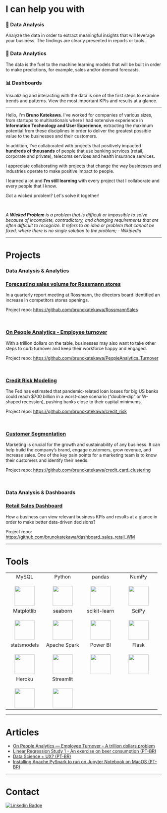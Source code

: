 # I can help you with

### :mag_right: Data Analysis

Analyze the data in order to extract meaningful insights that will leverage your business. The findings are clearly presented in reports or tools.

### :crystal_ball: Data Analytics

The data is the fuel to the machine learning models that will be built in order to make predictions, for example, sales and/or demand forecasts.

### :bar_chart: Dashboards

Visualizing and interacting with the data is one of the first steps to examine trends and patterns. View the most important KPIs and results at a glance.

---

Hello, I'm **Bruno Katekawa**. I've worked for companies of various sizes, from startups to multinationals where I had extensive experience in **Information Technology and User Experience**, extracting the maximum potential from these disciplines in order to deliver the greatest possible value to the businesses and their customers.

In addition, I’ve collaborated with projects that positively impacted **hundreds of thousands** of people that use banking services (retail, corporate and private), telecoms services and health insurance services.

I appreciate collaborating with projects that change the way businesses and industries operate to make positive impact to people.

I learned a lot and **I’m still learning** with every project that I collaborate and every people that I know.

Got a wicked problem? Let's solve it together!

<br>

_A **Wicked Problem** is a problem that is difficult or impossible to solve because of incomplete, contradictory, and changing requirements that are often difficult to recognize. It refers to an idea or problem that cannot be fixed, where there is no single solution to the problem; - Wikipedia_

---

# Projects

### Data Analysis & Analytics

### [Forecasting sales volume for Rossmann stores](https://github.com/brunokatekawa/RossmannSales)

In a quarterly report meeting at Rossmann, the directors board identified an increase in competitors stores openings.

Project repo: https://github.com/brunokatekawa/RossmannSales

<br>

### [On People Analytics - Employee turnover](https://github.com/brunokatekawa/PeopleAnalytics_Turnover)

With a trillion dollars on the table, businesses may also want to take other steps to curb turnover and keep their workforce happy and engaged.

Project repo: https://github.com/brunokatekawa/PeopleAnalytics_Turnover

<br>

### [Credit Risk Modeling](https://github.com/brunokatekawa/credit_risk)

The Fed has estimated that pandemic-related loan losses for big US banks could reach \$700 billion in a worst-case scenario (“double-dip” or W-shaped recession), pushing banks close to their capital minimums.

Project repo: https://github.com/brunokatekawa/credit_risk

<br>

### [Customer Segmentation](https://github.com/brunokatekawa/credit_card_clustering)

Marketing is crucial for the growth and sustainability of any business. It can help build the company’s brand, engage customers, grow revenue, and increase sales. One of the key pain points for a marketing team is to know their customers and identify their needs.

Project repo: https://github.com/brunokatekawa/credit_card_clustering

<br>

### Data Analysis & Dashboards

### [Retail Sales Dashboard](https://github.com/brunokatekawa/dashboard_sales_retail_WM)

How a business can view relevant business KPIs and results at a glance in order to make better data-driven decisions?

Project repo: https://github.com/brunokatekawa/dashboard_sales_retail_WM

---

# Tools

<table>
  <tbody>
    <tr valign="top">
      <td width="25%" align="center">
        <span>MySQL</span><br><br>
        <img height="64px" src="https://cdn.svgporn.com/logos/mysql.svg">
      </td>
      <td width="25%" align="center">
        <span>Python</span><br><br>
        <img height="64px" src="https://cdn.svgporn.com/logos/python.svg">
      </td>
      <td width="25%" align="center">
        <span>pandas</span><br><br>
        <img height="64px" src="https://pandas.pydata.org/static/img/pandas.svg">
      </td>
      <td width="25%" align="center">
        <span>NumPy</span><br><br>
        <img height="64px" src="https://numpy.org/images/logos/numpy.svg">
      </td>
    </tr>
    <tr valign="top">
      <td width="25%" align="center">
        <span>Matplotlib</span><br><br>
        <img height="64px" src="https://matplotlib.org/_images/sphx_glr_logos2_001.png">
      </td>
      <td width="25%" align="center">
        <span>seaborn</span><br><br>
        <img height="64px" src="https://seaborn.pydata.org/_images/introduction_29_0.png">
      </td>
      <td width="25%" align="center">
        <span>scikit-learn</span><br><br>
        <img height="64px" src="https://scikit-learn.org/stable/_images/scikit-learn-logo-notext.png">
      </td>
      <td width="25%" align="center">
        <span>SciPy</span><br><br>
        <img height="64px" src="https://bids.berkeley.edu/sites/default/files/styles/450x254/public/projects/scipy_logo_450x254.png?itok=kcdZBxrP">
      </td>
    <tr valign="top">
      <td width="25%" align="center">
        <span>statsmodels</span><br><br>
        <img height="64px" src="https://www.statsmodels.org/stable/_images/statsmodels-logo-v2.svg">
      </td>
      <td width="25%" align="center">
        <span>Apache Spark</span><br><br>
        <img height="64px" src="https://spark.apache.org/images/spark-logo-trademark.png">
      </td>
      <td width="25%" align="center">
        <span>Power BI</span><br><br>
        <img height="64px" src="https://uploaddeimagens.com.br/images/002/851/738/full/powerbi_logo.png?1598489763">
      </td>
      <td width="25%" align="center">
        <span>Flask</span><br><br>
        <img height="64px" src="https://flask.palletsprojects.com/en/1.1.x/_images/flask-logo.png">
      </td>
    </tr>
    <tr valign="top">
      <td width="25%" align="center">
        <span>Heroku</span><br><br>
        <img height="64px" src="https://blog.4linux.com.br/wp-content/uploads/2018/01/Heroku.png">
      </td>
      <td width="25%" align="center">
        <span>Streamlit</span><br><br>
        <img height="64px" src="https://assets.website-files.com/5dc3b47ddc6c0c2a1af74ad0/5e18182ad27bcfbb9dff263a_RGB_Logo_Horizontal_Color_Light_Bg-p-1080.png">
      </td>
    </tr>
  </tbody>
</table>

---

# Articles

- [On People Analytics — Employee Turnover - A trillion dollars problem](https://medium.com/@brunokatekawa/on-people-analytics-employee-turnover-b493cec75f17)
- [Linear Regression Study 1 - An exercise on beer consumption (PT-BR)](https://medium.com/designed-by-data/estudo-de-regress%C3%A3o-linear-1-64c1a560c938)
- [Data Science + UX? (PT-BR)](https://medium.com/designed-by-data/design-ci%C3%AAncia-de-dados-5fe8e268bd40)
- [Installing Apache PySpark to run on Jupyter Notebook on MacOS (PT-BR)](https://medium.com/designed-by-data/instalando-apache-pyspark-para-funcionar-com-jupyter-notebook-no-macos-42f992c45842)

---

# Contact

[![Linkedin Badge](https://img.shields.io/badge/-brunokatekawa-blue?style=flat-square&logo=Linkedin&logoColor=white&link=https://www.linkedin.com/in/brunokatekawa/)](https://www.linkedin.com/in/brunokatekawa/)